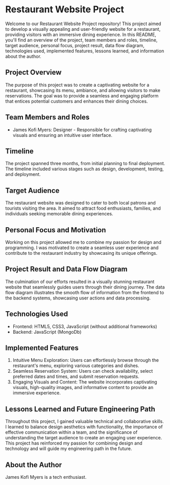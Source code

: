 # Restaurant Website Project

Welcome to our Restaurant Website Project repository! This project aimed to develop a visually appealing and user-friendly website for a restaurant, providing visitors with an immersive dining experience. In this README, you'll find an overview of the project, team members and roles, timeline, target audience, personal focus, project result, data flow diagram, technologies used, implemented features, lessons learned, and information about the author.

## Project Overview
The purpose of this project was to create a captivating website for a restaurant, showcasing its menu, ambiance, and allowing visitors to make reservations. The goal was to provide a seamless and engaging platform that entices potential customers and enhances their dining choices.

## Team Members and Roles
- James Kofi Myers: Designer - Responsible for crafting captivating visuals and ensuring an intuitive user interface.

## Timeline
The project spanned three months, from initial planning to final deployment. The timeline included various stages such as design, development, testing, and deployment.

## Target Audience
The restaurant website was designed to cater to both local patrons and tourists visiting the area. It aimed to attract food enthusiasts, families, and individuals seeking memorable dining experiences.

## Personal Focus and Motivation
Working on this project allowed me to combine my passion for design and programming. I was motivated to create a seamless user experience and contribute to the restaurant industry by showcasing its unique offerings.

## Project Result and Data Flow Diagram
The culmination of our efforts resulted in a visually stunning restaurant website that seamlessly guides users through their dining journey. The data flow diagram illustrates the smooth flow of information from the frontend to the backend systems, showcasing user actions and data processing.


## Technologies Used
- Frontend: HTML5, CSS3, JavaScript (without additional frameworks)
- Backend: JavaScript (MongoDb)

## Implemented Features
1. Intuitive Menu Exploration: Users can effortlessly browse through the restaurant's menu, exploring various categories and dishes.
2. Seamless Reservation System: Users can check availability, select preferred dates and times, and submit reservation requests.
3. Engaging Visuals and Content: The website incorporates captivating visuals, high-quality images, and informative content to provide an immersive experience.

## Lessons Learned and Future Engineering Path
Throughout this project, I gained valuable technical and collaborative skills. I learned to balance design aesthetics with functionality, the importance of effective communication within a team, and the significance of understanding the target audience to create an engaging user experience. This project has reinforced my passion for combining design and technology and will guide my engineering path in the future.

## About the Author
James Kofi Myers is a tech enthusiast.


